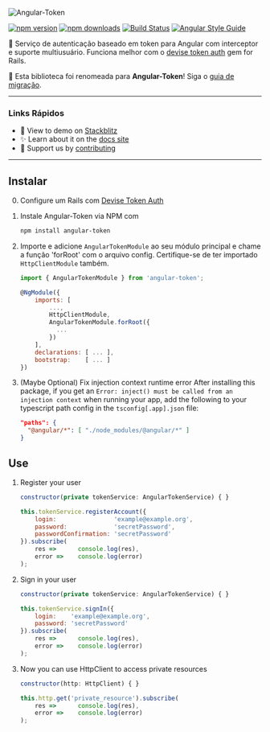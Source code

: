 ![Angular-Token](https://raw.githubusercontent.com/neroniaky/angular-token/master/docs/angular-token-logo.png)

[![npm version](https://badge.fury.io/js/angular-token.svg)](https://badge.fury.io/js/angular-token)
[![npm downloads](https://img.shields.io/npm/dt/angular-token.svg)](https://npmjs.org/angular-token)
[![Build Status](https://travis-ci.org/neroniaky/angular-token.svg?branch=master)](https://travis-ci.org/neroniaky/angular-token)
[![Angular Style Guide](https://mgechev.github.io/angular2-style-guide/images/badge.svg)](https://angular.io/styleguide)

🔑 Serviço de autenticação baseado em token para Angular com interceptor e suporte multiusuário. Funciona melhor com o [devise token auth](https://github.com/lynndylanhurley/devise_token_auth) gem for Rails.

👋 Esta biblioteca foi renomeada para **Angular-Token**! Siga o [guia de migração](https://angular-token.gitbook.io/docs/migrate-to-7).

---

### Links Rápidos

- 🚀 View to demo on [Stackblitz](https://stackblitz.com/github/neroniaky/angular-token)
- ✨ Learn about it on the [docs site](https://angular-token.gitbook.io/docs)
- 🔧 Support us by [contributing](https://angular-token.gitbook.io/docs/contribute)

---

## Instalar
0. Configure um Rails com [Devise Token Auth](https://github.com/lynndylanhurley/devise_token_auth)

1. Instale Angular-Token via NPM com
    ```bash
    npm install angular-token
    ```

2. Importe e adicione `AngularTokenModule` ao seu módulo principal e chame a função 'forRoot' com o arquivo config. Certifique-se de ter importado `HttpClientModule` também.
    ```javascript
    import { AngularTokenModule } from 'angular-token';

    @NgModule({
        imports: [
            ...,
            HttpClientModule,
            AngularTokenModule.forRoot({
              ...
            })
        ],
        declarations: [ ... ],
        bootstrap:    [ ... ]
    })
    ```

3. (Maybe Optional) Fix injection context runtime error
After installing this package, if you get an `Error: inject() must be called from an injection context` when running your app, add the following to your typescript path config in the `tsconfig[.app].json` file:
    ```json
    "paths": {
      "@angular/*": [ "./node_modules/@angular/*" ]
    }
    ```

## Use

1. Register your user
    ```javascript
    constructor(private tokenService: AngularTokenService) { }

    this.tokenService.registerAccount({
        login:                'example@example.org',
        password:             'secretPassword',
        passwordConfirmation: 'secretPassword'
    }).subscribe(
        res =>      console.log(res),
        error =>    console.log(error)
    );
    ```

2. Sign in your user
    ```javascript
    constructor(private tokenService: AngularTokenService) { }

    this.tokenService.signIn({
        login:    'example@example.org',
        password: 'secretPassword'
    }).subscribe(
        res =>      console.log(res),
        error =>    console.log(error)
    );
    ```

3. Now you can use HttpClient to access private resources
    ```javascript
    constructor(http: HttpClient) { }

    this.http.get('private_resource').subscribe(
        res =>      console.log(res),
        error =>    console.log(error)
    );
    ```
